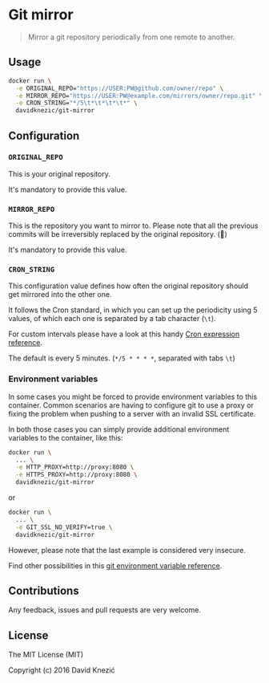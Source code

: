 # Git mirror

> Mirror a git repository periodically from one remote to another.

## Usage

```sh
docker run \
  -e ORIGINAL_REPO="https://USER:PW@github.com/owner/repo" \
  -e MIRROR_REPO="https://USER:PW@example.com/mirrors/owner/repo.git" \
  -e CRON_STRING="*/5\t*\t*\t*\t*" \
  davidknezic/git-mirror
```

## Configuration

### `ORIGINAL_REPO`

This is your original repository.

It's mandatory to provide this value.

### `MIRROR_REPO`

This is the repository you want to mirror to.
Please note that all the previous commits will be
irreversibly replaced by the original repository. (🚨)

It's mandatory to provide this value.

### `CRON_STRING`

This configuration value defines how often
the original repository should get mirrored into
the other one.

It follows the Cron standard, in which you can
set up the periodicity using 5 values, of which
each one is separated by a tab character (`\t`).

For custom intervals please have a look at this handy
[Cron expression reference](https://en.wikipedia.org/wiki/Cron#CRON_expression).

The default is every 5 minutes. (`*/5 * * * *`, separated with tabs `\t`)

### Environment variables

In some cases you might be forced to
provide environment variables to this container.
Common scenarios are having to configure git to use a proxy
or fixing the problem when pushing to a server with an invalid SSL certificate.

In both those cases you can simply provide additional environment
variables to the container, like this:

```sh
docker run \
  ... \
  -e HTTP_PROXY=http://proxy:8080 \
  -e HTTPS_PROXY=http://proxy:8080 \
  davidknezic/git-mirror
```

or

```sh
docker run \
  ... \
  -e GIT_SSL_NO_VERIFY=true \
  davidknezic/git-mirror
```

However, please note that the last example is considered very insecure.

Find other possibilities in this
[git environment variable reference](https://git-scm.com/book/en/v2/Git-Internals-Environment-Variables).

## Contributions

Any feedback, issues and pull requests are very
welcome.

## License

The MIT License (MIT)

Copyright (c) 2016 David Knezić
